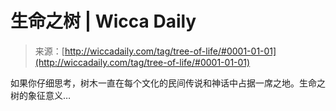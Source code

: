 <!--yml

category: 未分类

date: 2024-06-12 18:25:33

-->

# 生命之树 | Wicca Daily

> 来源：[http://wiccadaily.com/tag/tree-of-life/#0001-01-01](http://wiccadaily.com/tag/tree-of-life/#0001-01-01)

如果你仔细思考，树木一直在每个文化的民间传说和神话中占据一席之地。生命之树的象征意义…
